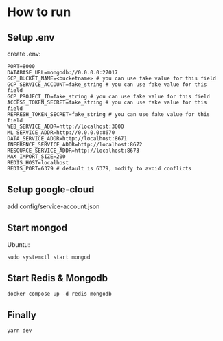 # How to run

## Setup .env

create .env:

```
PORT=8000
DATABASE_URL=mongodb://0.0.0.0:27017
GCP_BUCKET_NAME=<bucketname> # you can use fake value for this field
GCP_SERVICE_ACCOUNT=fake_string # you can use fake value for this field
GCP_PROJECT_ID=fake_string # you can use fake value for this field
ACCESS_TOKEN_SECRET=fake_string # you can use fake value for this field
REFRESH_TOKEN_SECRET=fake_string # you can use fake value for this field
WEB_SERVICE_ADDR=http://localhost:3000
ML_SERVICE_ADDR=http://0.0.0.0:8670
DATA_SERVICE_ADDR=http://localhost:8671
INFERENCE_SERVICE_ADDR=http://localhost:8672
RESOURCE_SERVICE_ADDR=http://localhost:8673
MAX_IMPORT_SIZE=200
REDIS_HOST=localhost
REDIS_PORT=6379 # default is 6379, modify to avoid conflicts
```

## Setup google-cloud

add config/service-account.json

## Start mongod

Ubuntu:

```
sudo systemctl start mongod
```

<!-- Change redis port to avoid conflict -->

## Start Redis & Mongodb

```
docker compose up -d redis mongodb
```

## Finally

```
yarn dev
```
